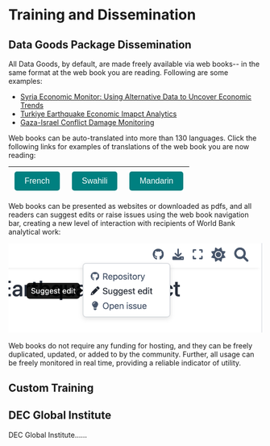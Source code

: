 # Training and Dissemination

## Data Goods Package Dissemination

All Data Goods, by default, are made freely available via web books-- in the same format at the web book you are reading. Following are some examples:

* [Syria Economic Monitor: Using Alternative Data to Uncover Economic Trends](https://datapartnership.org/syria-economic-monitor/README.html)
* [Turkiye Earthquake Economic Imapct Analytics](https://datapartnership.org/turkiye-earthquake-impact/README.html#)
* [Gaza-Israel Conflict Damage Monitoring](https://datapartnership.org/gaza-israel-conflict-impact-analysis/notebooks/nighttime-lights/nighttime-lights.html)

Web books can be auto-translated into more than 130 languages. Click the following links for examples of translations of the web book you are now reading:

| <a href="https://holly--transport-github-io.translate.goog/goods-template/README.html?_x_tr_sl=en&_x_tr_tl=fr&_x_tr_hl=en&_x_tr_pto=wapp">	<button style="background-color: teal; color: white; padding: 10px 20px; border: none; text-align: center; text-decoration: none; display: inline-block; font-size: 16px; margin: 5px; cursor: pointer; border-radius: 5px;">French</button></a> | <a href="https://holly--transport-github-io.translate.goog/goods-template/README.html?_x_tr_sl=en&_x_tr_tl=sw&_x_tr_hl=en&_x_tr_pto=wapp">	<button style="background-color: teal; color: white; padding: 10px 20px; border: none; text-align: center; text-decoration: none; display: inline-block; font-size: 16px; margin: 5px; cursor: pointer; border-radius: 5px;">Swahili</button></a> | <a href="https://holly--transport-github-io.translate.goog/goods-template/README.html?_x_tr_sl=en&_x_tr_tl=zh-CN&_x_tr_hl=en&_x_tr_pto=wapp">	<button style="background-color: teal; color: white; padding: 10px 20px; border: none; text-align: center; text-decoration: none; display: inline-block; font-size: 16px; margin: 5px; cursor: pointer; border-radius: 5px;">Mandarin</button></a> |
| ------------------------------------------------------------ | ------------------------------------------------------------ | ------------------------------------------------------------ |



Web books can be presented as websites or downloaded as pdfs, and all readers can suggest edits or raise issues using the web book navigation bar, creating a new level of interaction with recipients of World Bank analytical work:

![](images/intro-nav.png)

Web books do not require any funding for hosting, and they can be freely duplicated, updated, or added to by the community. Further, all usage can be freely monitored in real time, providing a reliable indicator of utility. 

## Custom Training



## DEC Global Institute

DEC Global Institute......
